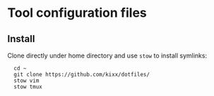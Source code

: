 # Tool configuration files

## Install 

Clone directly under home directory and use `stow` to install symlinks:
```
  cd ~
  git clone https://github.com/kixx/dotfiles/
  stow vim
  stow tmux
```

